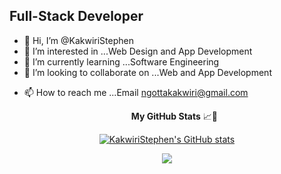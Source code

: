 Full-Stack Developer 
---------------------


- 👋 Hi, I’m @KakwiriStephen
- 👀 I’m interested in ...Web Design and App Development
- 🌱 I’m currently learning ...Software Engineering
- 💞️ I’m looking to collaborate on ...Web and App Development
<!-- <p>I am an innovative, creative thinker with technical proficiency and experience in a wide variety of software, system architectures and programming languages, I am always current with the latest developments in the software development world. I pride myself on optimizing function and providing solutions that are intuitive user-friendly, adaptable and effective.<p/> -->
- 📫 How to reach me ...Email ngottakakwiri@gmail.com




  <p align="center"><b>My GitHub Stats</b> 📈🌟 </p>
<p align="center">
<a href="http://www.github.com/KakwiriStephen"><img src="https://github-readme-stats.vercel.app/api?username=KakwiriStephen&show_icons=true&hide=&count_private=true&title_color=3382ed&text_color=ffffff&icon_color=ec4899&bg_color=171717&hide_border=true&show_icons=true" alt="KakwiriStephen's GitHub stats" /></a>
  </p>
<p align="center">
<a href="http://www.github.com/=KakwiriStephen"><img src="https://github-readme-streak-stats.herokuapp.com/?user=KakwiriStephen&stroke=ffffff&background=171717&ring=3382ed&fire=3382ed&currStreakNum=ffffff&currStreakLabel=3382ed&sideNums=ffffff&sideLabels=ffffff&dates=ffffff&hide_border=true" /></a></p>






